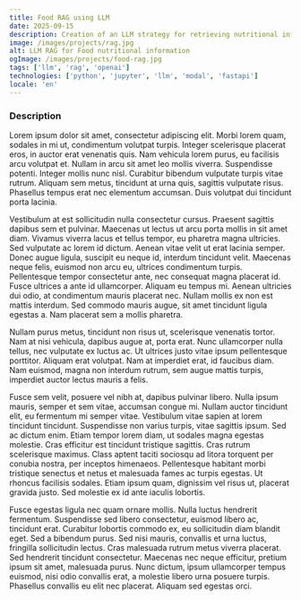 ```yaml
---
title: Food RAG using LLM
date: 2025-09-15
description: Creation of an LLM strategy for retrieving nutritional information about food
image: /images/projects/rag.jpg
alt: LLM RAG for Food nutritional information
ogImage: /images/projects/food-rag.jpg
tags: ['llm', 'rag', 'openai']
technologies: ['python', 'jupyter', 'llm', 'modal', 'fastapi']
locale: 'en'
---
```


### Description

Lorem ipsum dolor sit amet, consectetur adipiscing elit. Morbi lorem quam, sodales in mi ut, condimentum volutpat turpis. Integer scelerisque placerat eros, in auctor erat venenatis quis. Nam vehicula lorem purus, eu facilisis arcu volutpat et. Nullam in arcu sit amet leo mollis viverra. Suspendisse potenti. Integer mollis nunc nisl. Curabitur bibendum vulputate turpis vitae rutrum. Aliquam sem metus, tincidunt at urna quis, sagittis vulputate risus. Phasellus tempus erat nec elementum accumsan. Duis volutpat dui tincidunt porta lacinia.

Vestibulum at est sollicitudin nulla consectetur cursus. Praesent sagittis dapibus sem et pulvinar. Maecenas ut lectus ut arcu porta mollis in sit amet diam. Vivamus viverra lacus et tellus tempor, eu pharetra magna ultricies. Sed vulputate ac lorem id dictum. Aenean vitae velit ut erat lacinia semper. Donec augue ligula, suscipit eu neque id, interdum tincidunt velit. Maecenas neque felis, euismod non arcu eu, ultrices condimentum turpis. Pellentesque tempor consectetur ante, nec consequat magna placerat id. Fusce ultrices a ante id ullamcorper. Aliquam eu tempus mi. Aenean ultricies dui odio, at condimentum mauris placerat nec. Nullam mollis ex non est mattis interdum. Sed commodo mauris augue, sit amet tincidunt ligula egestas a. Nam placerat sem a mollis pharetra.

Nullam purus metus, tincidunt non risus ut, scelerisque venenatis tortor. Nam at nisi vehicula, dapibus augue at, porta erat. Nunc ullamcorper nulla tellus, nec vulputate ex luctus ac. Ut ultrices justo vitae ipsum pellentesque porttitor. Aliquam erat volutpat. Nam at imperdiet erat, id faucibus diam. Nam euismod, magna non interdum rutrum, sem augue mattis turpis, imperdiet auctor lectus mauris a felis.

Fusce sem velit, posuere vel nibh at, dapibus pulvinar libero. Nulla ipsum mauris, semper et sem vitae, accumsan congue mi. Nullam auctor tincidunt elit, eu fermentum mi semper vitae. Vestibulum vitae sapien at lorem tincidunt tincidunt. Suspendisse non varius turpis, vitae sagittis ipsum. Sed ac dictum enim. Etiam tempor lorem diam, ut sodales magna egestas molestie. Cras efficitur est tincidunt tristique sagittis. Cras rutrum scelerisque maximus. Class aptent taciti sociosqu ad litora torquent per conubia nostra, per inceptos himenaeos. Pellentesque habitant morbi tristique senectus et netus et malesuada fames ac turpis egestas. Ut rhoncus facilisis sodales. Etiam ipsum quam, dignissim vel risus ut, placerat gravida justo. Sed molestie ex id ante iaculis lobortis.

Fusce egestas ligula nec quam ornare mollis. Nulla luctus hendrerit fermentum. Suspendisse sed libero consectetur, euismod libero ac, tincidunt erat. Curabitur lobortis commodo ex, eu sollicitudin diam blandit eget. Sed a bibendum purus. Sed nisi mauris, convallis et urna luctus, fringilla sollicitudin lectus. Cras malesuada rutrum metus viverra placerat. Sed hendrerit tincidunt consectetur. Maecenas nec neque efficitur, pretium ipsum sit amet, malesuada purus. Nunc dictum, ipsum ullamcorper tempus euismod, nisi odio convallis erat, a molestie libero urna posuere turpis. Phasellus convallis eu elit nec placerat. Aliquam sed egestas orci.
